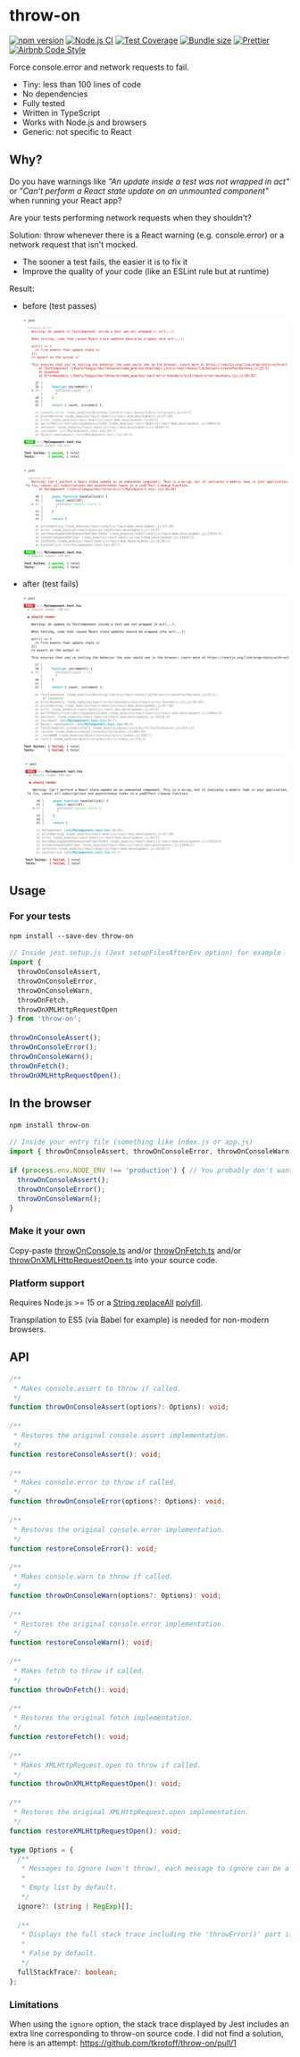 # throw-on

[![npm version](https://badge.fury.io/js/throw-on.svg)](https://www.npmjs.com/package/throw-on)
[![Node.js CI](https://github.com/tkrotoff/throw-on/workflows/Node.js%20CI/badge.svg?branch=master)](https://github.com/tkrotoff/throw-on/actions)
[![Test Coverage](https://api.codeclimate.com/v1/badges/a1d8efe9ec84a918822d/test_coverage)](https://codeclimate.com/github/tkrotoff/throw-on/test_coverage)
[![Bundle size](https://badgen.net/bundlephobia/minzip/throw-on)](https://bundlephobia.com/result?p=throw-on)
[![Prettier](https://img.shields.io/badge/code_style-prettier-ff69b4.svg)](https://github.com/prettier/prettier)
[![Airbnb Code Style](https://badgen.net/badge/code%20style/airbnb/ff5a5f?icon=airbnb)](https://github.com/airbnb/javascript)

Force console.error and network requests to fail.

- Tiny: less than 100 lines of code
- No dependencies
- Fully tested
- Written in TypeScript
- Works with Node.js and browsers
- Generic: not specific to React

## Why?

Do you have warnings like _"An update inside a test was not wrapped in act"_ or _"Can't perform a React state update on an unmounted component"_ when running your React app?

Are your tests performing network requests when they shouldn't?

Solution: throw whenever there is a React warning (e.g. console.error) or a network request that isn't mocked.

- The sooner a test fails, the easier it is to fix it
- Improve the quality of your code (like an ESLint rule but at runtime)

Result:

- before (test passes)

  ![before](doc/was-not-wrapped-in-act-original.png)

  ![before](doc/state-update-on-unmounted-component-original.png)

- after (test fails)

  ![after](doc/was-not-wrapped-in-act-throwOnConsoleError.png)

  ![after](doc/state-update-on-unmounted-component-throwOnConsoleError.png)

## Usage

### For your tests

`npm install --save-dev throw-on`

```TypeScript
// Inside jest.setup.js (Jest setupFilesAfterEnv option) for example
import {
  throwOnConsoleAssert,
  throwOnConsoleError,
  throwOnConsoleWarn,
  throwOnFetch,
  throwOnXMLHttpRequestOpen
} from 'throw-on';

throwOnConsoleAssert();
throwOnConsoleError();
throwOnConsoleWarn();
throwOnFetch();
throwOnXMLHttpRequestOpen();
```

## In the browser

`npm install throw-on`

```TypeScript
// Inside your entry file (something like index.js or app.js)
import { throwOnConsoleAssert, throwOnConsoleError, throwOnConsoleWarn } from 'throw-on';

if (process.env.NODE_ENV !== 'production') { // You probably don't want this in production
  throwOnConsoleAssert();
  throwOnConsoleError();
  throwOnConsoleWarn();
}
```

### Make it your own

Copy-paste [throwOnConsole.ts](src/throwOnConsole.ts) and/or [throwOnFetch.ts](src/throwOnFetch.ts) and/or [throwOnXMLHttpRequestOpen.ts](src/throwOnXMLHttpRequestOpen.ts) into your source code.

### Platform support

Requires Node.js >= 15 or a [String.replaceAll](https://developer.mozilla.org/en-US/docs/Web/JavaScript/Reference/Global_Objects/String/replaceAll) [polyfill](https://github.com/zloirock/core-js#stringreplaceall).

Transpilation to ES5 (via Babel for example) is needed for non-modern browsers.

## API

```TypeScript
/**
 * Makes console.assert to throw if called.
 */
function throwOnConsoleAssert(options?: Options): void;

/**
 * Restores the original console.assert implementation.
 */
function restoreConsoleAssert(): void;

/**
 * Makes console.error to throw if called.
 */
function throwOnConsoleError(options?: Options): void;

/**
 * Restores the original console.error implementation.
 */
function restoreConsoleError(): void;

/**
 * Makes console.warn to throw if called.
 */
function throwOnConsoleWarn(options?: Options): void;

/**
 * Restores the original console.error implementation.
 */
function restoreConsoleWarn(): void;

/**
 * Makes fetch to throw if called.
 */
function throwOnFetch(): void;

/**
 * Restores the original fetch implementation.
 */
function restoreFetch(): void;

/**
 * Makes XMLHttpRequest.open to throw if called.
 */
function throwOnXMLHttpRequestOpen(): void;

/**
 * Restores the original XMLHttpRequest.open implementation.
 */
function restoreXMLHttpRequestOpen(): void;

type Options = {
  /**
   * Messages to ignore (won't throw), each message to ignore can be a substring or a regex.
   *
   * Empty list by default.
   */
  ignore?: (string | RegExp)[];

  /**
   * Displays the full stack trace including the 'throwError()' part if true; this helps for debugging.
   *
   * False by default.
   */
  fullStackTrace?: boolean;
};
```

### Limitations

When using the `ignore` option, the stack trace displayed by Jest includes an extra line corresponding to throw-on source code.
I did not find a solution, here is an attempt: https://github.com/tkrotoff/throw-on/pull/1
